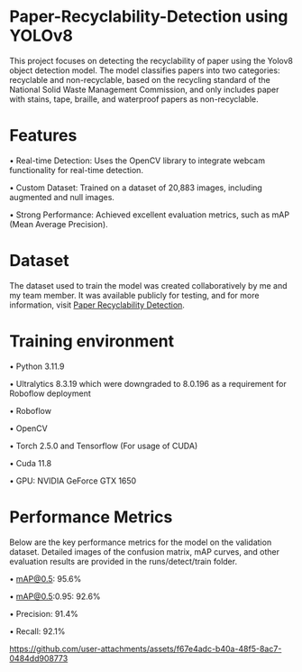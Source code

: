 # Paper-Recyclability-Detection using YOLOv8

This project focuses on detecting the recyclability of paper using the Yolov8 object detection model. The model classifies papers into two categories: recyclable and non-recyclable, based on the recycling standard of the National Solid Waste Management Commission, and only includes paper with stains, tape, braille, and waterproof papers as non-recyclable.

# Features

•	Real-time Detection: Uses the OpenCV library to integrate webcam functionality for real-time detection.

•	Custom Dataset: Trained on a dataset of 20,883 images, including augmented and null images.

•	Strong Performance: Achieved excellent evaluation metrics, such as mAP (Mean Average Precision).

# Dataset

The dataset used to train the model was created collaboratively by me and my team member. It was available publicly for testing, and for more information, visit [Paper Recyclability Detection](https://universe.roboflow.com/serge-de-guzman-and-christian-gomez/paper-recyclability-detection).

# Training environment

• Python 3.11.9

• Ultralytics 8.3.19 which were downgraded to 8.0.196 as a requirement for Roboflow deployment

• Roboflow 

• OpenCV

• Torch 2.5.0 and Tensorflow (For usage of CUDA)

• Cuda 11.8

• GPU: NVIDIA GeForce GTX 1650

# Performance Metrics

Below are the key performance metrics for the model on the validation dataset. Detailed images of the confusion matrix, mAP curves, and other evaluation results are provided in the runs/detect/train folder.

•	mAP@0.5: 95.6%

•	mAP@0.5:0.95: 92.6%

•	Precision: 91.4%

•	Recall: 92.1%









https://github.com/user-attachments/assets/f67e4adc-b40a-48f5-8ac7-0484dd908773

